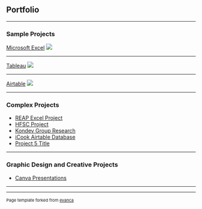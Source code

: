 ## Portfolio

---

### Sample Projects 

[Microsoft Excel](/sample_page)
<img src="images/NBC_Excel_Screenshot"/>

---
[Tableau](/pdf/sample_presentation.pdf)
<img src="images/dummy_thumbnail.jpg?raw=true"/>

---
[Airtable](http://example.com/)
<img src="images/dummy_thumbnail.jpg?raw=true"/>

---

### Complex Projects

- [REAP Excel Project](http://example.com/)
- [HFSC Project](http://example.com/)
- [Kondev Group Research](http://example.com/)
- [iCook Airtable Database](http://example.com/)
- [Project 5 Title](http://example.com/)

---

### Graphic Design and Creative Projects

- [Canva Presentations](http://example.com/)

---



---
<p style="font-size:11px">Page template forked from <a href="https://github.com/evanca/quick-portfolio">evanca</a></p>
<!-- Remove above link if you don't want to attibute -->
